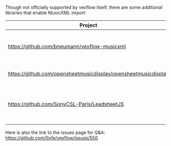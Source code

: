 Though not officially supported by vexflow itself, there are some additional libraries that enable MusicXML import:

|Project|Description|
|--|--|
|https://github.com/bneumann/vexflow-musicxml|Currently under development, npm available|
|https://github.com/opensheetmusicdisplay/opensheetmusicdisplay|Pretty decent library, npm available|
|https://github.com/SonyCSL-Paris/LeadsheetJS|Has a MusicXML importer to own format, no npm package|

Here is also the link to the issues page for Q&A: https://github.com/0xfe/vexflow/issues/550